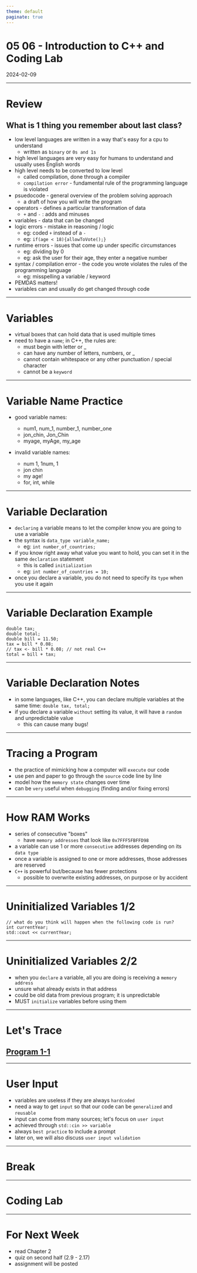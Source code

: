 ```yaml
---
theme: default
paginate: true
---
```


# 05 06 - Introduction to C++ and Coding Lab
2024-02-09

---

# Review
## What is 1 thing you remember about last class?

- low level languages are written in a way that's easy for a cpu to understand
  - written as `binary` or `0s and 1s`
- high level languages are very easy for humans to understand and usually uses English words
- high level needs to be converted to low level
  - called compilation, done through a compiler
  - `compilation error` - fundamental rule of the programming language is violated
- psuedocode - general overview of the problem solving approach
  - a draft of how you will write the program
- operators - defines a particular transformation of data
  - `+` and `-` : adds and minuses
- variables - data that can be changed
- logic errors - mistake in reasoning / logic
  - eg: coded `+` instead of a `-`
  - eg: `if(age < 18){allowToVote();}`
- runtime errors - issues that come up under specific circumstances
  - eg: dividing by 0
  - eg: ask the user for their age, they enter a negative number
- syntax / compilation error - the code you wrote violates the rules of the programming language
  - eg: misspelling a variable / keyword
- PEMDAS matters!
- variables can and usually do get changed through code

---

# Variables

- virtual boxes that can hold data that is used multiple times
- need to have a `name`; in C++, the rules are:
  - must begin with letter or _
  - can have any number of letters, numbers, or _
  - cannot contain whitespace or any other punctuation / special character
  - cannot be a `keyword`

---

# Variable Name Practice

- good variable names:
  - num1, num_1, number_1, number_one
  - jon_chin, Jon_Chin
  - myage, myAge, my_age

- invalid variable names:
  - num 1, 1num, 1
  - jon chin
  - my age!
  - for, int, while
  
---

# Variable Declaration

- `declaring` a variable means to let the compiler know you are going to use a variable
- the syntax is `data_type variable_name;`
  - eg: `int number_of_countries;`
- if you know right away what value you want to hold, you can set it in the same `declaration` statement
  - this is called `initialization`
  - eg: `int number_of_countries = 10;`
- once you declare a variable, you do not need to specify its `type` when you use it again

---

# Variable Declaration Example

```
double tax;
double total;
double bill = 11.50;
tax = bill * 0.08;
// tax <- bill * 0.08; // not real C++
total = bill + tax;
```

---

# Variable Declaration Notes

- in some languages, like C++, you can declare multiple variables at the same time: `double tax, total;`
- if you declare a variable `without` setting its value, it will have a `random` and unpredictable value
  - this can cause many bugs!

---

# Tracing a Program

- the practice of mimicking how a computer will `execute` our code
- use pen and paper to go through the `source` code line by line
- model how the `memory state` changes over time
- can be `very` useful when `debugging` (finding and/or fixing errors)

---

# How RAM Works

- series of consecutive "boxes"
  - have `memory addresses` that look like `0x7FFF5FBFFD98`
- a variable can use 1 or more `consecutive` addresses depending on its `data type`
- once a variable is assigned to one or more addresses, those addresses are reserved
- `C++` is powerful but/because has fewer protections
  - possible to overwrite existing addresses, on purpose or by accident

---

# Uninitialized Variables 1/2

```
// what do you think will happen when the following code is run?
int currentYear;
std::cout << currentYear;
```

---

# Uninitialized Variables 2/2

- when you `declare` a variable, all you are doing is receiving a `memory address`
- unsure what already exists in that address
- could be old data from previous program; it is unpredictable
- MUST `initialize` variables before using them

---

# Let's Trace
## [Program 1-1](https://replit.com/@jonchin/Program-1-1)

---

# User Input

- variables are useless if they are always `hardcoded`
- need a way to get `input` so that our code can be `generalized` and `reusable`
- input can come from many sources; let's focus on `user input`
- achieved through `std::cin >> variable`
- always `best practice` to include a prompt
- later on, we will also discuss `user input validation`

---

# Break

---

# Coding Lab

---

# For Next Week

- read Chapter 2
- quiz on second half (2.9 - 2.17)
- assignment will be posted
